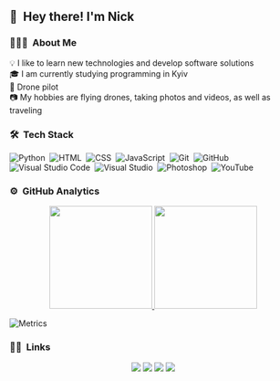 ## 👋 &nbsp;Hey there! I'm Nick

### 👨🏻‍💻 &nbsp;About Me

💡 I like to learn new technologies and develop software solutions \
🎓 I am currently studying programming in Kyiv \
🚁 Drone pilot \
📷 My hobbies are flying drones, taking photos and videos, as well as traveling


### 🛠 &nbsp;Tech Stack

![Python](https://img.shields.io/badge/-Python-05122A?style=flat&logo=python)&nbsp;
![HTML](https://img.shields.io/badge/-HTML-05122A?style=flat&logo=HTML5)&nbsp;
![CSS](https://img.shields.io/badge/-CSS-05122A?style=flat&logo=CSS3&logoColor=1572B6)&nbsp;
![JavaScript](https://img.shields.io/badge/-JavaScript-05122A?style=flat&logo=javascript)&nbsp;
![Git](https://img.shields.io/badge/-Git-05122A?style=flat&logo=git)&nbsp;
![GitHub](https://img.shields.io/badge/-GitHub-05122A?style=flat&logo=github)&nbsp;
![Visual Studio Code](https://img.shields.io/badge/-Visual%20Studio%20Code-05122A?style=flat&logo=visual-studio-code&logoColor=007ACC)&nbsp;
![Visual Studio](https://img.shields.io/badge/-Visual%20Studio%20-05122A?style=flat&logo=visual-studio&logoColor=9c6ed0)&nbsp;
![Photoshop](https://img.shields.io/badge/-Photoshop-05122A?style=flat&logo=adobe-photoshop)&nbsp;
![YouTube](https://img.shields.io/badge/-YouTube-05122A?style=flat&logo=YouTube&logoColor=f00905)&nbsp;

### ⚙️ &nbsp;GitHub Analytics

<center>
  <a href="https://github.com/NickStS">
    <img height="180em" src="https://github-readme-stats.vercel.app/api?username=NickStS&show_icons=true&theme=dark&show_icons=true&include_all_commits=true&count_private=true"/>
    <img height="180em" src="https://github-readme-stats.vercel.app/api/top-langs/?username=NickStS&theme=dark&layout=compact&langs_count=8&hide=php"/>
  </a>
</center>

![Metrics](https://metrics.lecoq.io/NickStS?template=classic&base.header=0&base.activity=0&base.community=0&base.repositories=0&base.metadata=0&isocalendar=1&fortune=1&base=header%2C%20activity%2C%20community%2C%20repositories%2C%20metadata&base.indepth=false&base.hireable=false&base.skip=false&isocalendar=false&isocalendar.duration=full-year&fortune=false&config.timezone=Europe%2FKiev)


### 🤝🏻 &nbsp;Links

<center>
<a href="https://www.linkedin.com/in/nick-startsev-0528b4220/"><img src="https://www.linkedin.com/in/mykola-startsev-0528b4220/"/></a>
<a href="https://www.instagram.com/danger_videograph/"><img src="https://img.shields.io/badge/-@danger_videograph_-0f0f0f?style=flat&logo=Instagram"/></a>
<a href="https://www.youtube.com/channel/UCgFxOEan9KvH-u13iJRV4PA"><img src="https://img.shields.io/badge/-YouTube-0f0f0f?style=flat&logo=YouTube&logoColor=f00905"/></a>
<a href="https://www.shutterstock.com/ru/g/Nick_StS"><img src="https://img.shields.io/badge/-Shutterstock-f00905?style=flat&logo=shutterstock&logoColor=ffffff"/></a>
</center>
